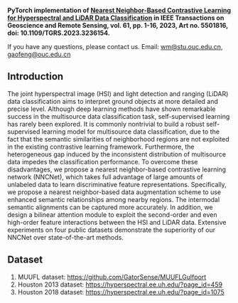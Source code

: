 **PyTorch implementation of [Nearest Neighbor-Based Contrastive Learning for Hyperspectral and LiDAR Data Classification](https://ieeexplore.ieee.org/abstract/document/10015054) in IEEE Transactions on Geoscience and Remote Sensing, vol. 61, pp. 1-16, 2023, Art no. 5501816, doi: 10.1109/TGRS.2023.3236154.**

If you have any questions, please contact us. Email: <a href="wm@stu.ouc.edu.cn">wm@stu.ouc.edu.cn</a>, <a href="gaofeng@ouc.edu.cn">gaofeng@ouc.edu.cn</a>

## Introduction

The joint hyperspectral image (HSI) and light detection and ranging (LiDAR) data classification aims to interpret ground objects at more detailed and precise level. Although deep learning methods have shown remarkable success in the multisource data classification task, self-supervised learning has rarely been explored. It is commonly nontrivial to build a robust self-supervised learning model for multisource data classification, due to the fact that the semantic similarities of neighborhood regions are not exploited in the existing contrastive learning framework. Furthermore, the heterogeneous gap induced by the inconsistent distribution of multisource data impedes the classification performance. To overcome these disadvantages, we propose a nearest neighbor-based contrastive learning network (NNCNet), which takes full advantage of large amounts of unlabeled data to learn discriminative feature representations. Specifically, we propose a nearest neighbor-based data augmentation scheme to use enhanced semantic relationships among nearby regions. The intermodal semantic alignments can be captured more accurately. In addition, we design a bilinear attention module to exploit the second-order and even high-order feature interactions between the HSI and LiDAR data. Extensive experiments on four public datasets demonstrate the superiority of our NNCNet over state-of-the-art methods. 

## Dataset

1. MUUFL dataset: https://github.com/GatorSense/MUUFLGulfport
2. Houston 2013 dataset: https://hyperspectral.ee.uh.edu/?page_id=459
3. Houston 2018 dataset: https://hyperspectral.ee.uh.edu/?page_id=1075


